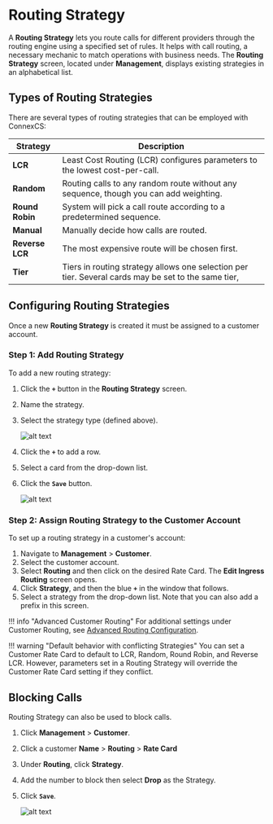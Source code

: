 # Routing Strategy

A **Routing Strategy** lets you route calls for different providers through the routing engine using a specified set of rules. It helps with call routing, a necessary mechanic to match operations with business needs. The **Routing Strategy** screen, located under **Management**, displays existing strategies in an alphabetical list. 

## Types of Routing Strategies
There are several types of routing strategies that can be employed with ConnexCS:

| Strategy  | Description     |
|----------|-------------|
| **LCR** |    Least Cost Routing (LCR) configures parameters to the lowest cost-per-call. |
| **Random** |    Routing calls to any random route without any sequence, though you can add weighting. |
| **Round Robin** |    System will pick a call route according to a predetermined sequence. |
| **Manual** |    Manually decide how calls are routed.|
| **Reverse LCR** |    The most expensive route will be chosen first. |
| **Tier** |    Tiers in routing strategy allows one selection per tier. Several cards may be set to the same tier, |



## Configuring Routing Strategies
Once a new **Routing Strategy** is created it must be assigned to a customer account. 

### Step 1: Add Routing Strategy

To add a new routing strategy:

1. Click the **`+`** button in the **Routing Strategy** screen.
2. Name the strategy.
3. Select the strategy type (defined above). 

    ![alt text][routing-strategy2]   

4. Click the **`+`** to add a row.
5. Select a card from the drop-down list.
6. Click the **`Save`** button.

    ![alt text][routing-strategy3]

### Step 2: Assign Routing Strategy to the Customer Account

To set up a routing strategy in a customer's account:

1. Navigate to **Management** > **Customer**.
2. Select the customer account.
3. Select **Routing** and then click on the desired Rate Card. The **Edit Ingress Routing** screen opens.
5. Click **Strategy**, and then the blue **`+`** in the window that follows.
6. Select a strategy from the drop-down list.  Note that you can also add a prefix in this screen.

!!! info "Advanced Customer Routing"
    For additional settings under Customer Routing, see [Advanced Routing Configuration](https://staging--connexcs-docs.netlify.app/customer/routing/#advanced-routing-configuration). 

!!! warning "Default behavior with conflicting Strategies"
    You can set a Customer Rate Card to default to LCR, Random, Round Robin, and Reverse LCR. However, parameters set in a Routing Strategy will override the Customer Rate Card setting if they conflict.


## Blocking Calls

Routing Strategy can also be used to block calls. 

1. Click **Management** > **Customer**.
1. Click a customer **Name** > **Routing** > **Rate Card**
2. Under **Routing**, click **Strategy**.
3. Add the number to block then select **Drop** as the Strategy.
4. Click **`Save`**.

    ![alt text][routing-drop]

[routing-strategy2]: /misc/img/routing-1.png "routing-strategy2"
[routing-strategy3]: /misc/img/routing-1.png "routing-strategy3"
[routing-drop]: /misc/img/routing-drop.png "Blocking Calls"
